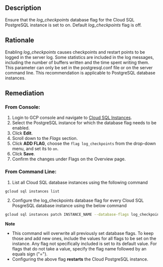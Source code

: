 ## Description

Ensure that the *log_checkpoints* database flag for the Cloud SQL PostgreSQL instance is set to on. Default *log_checkpoints* flag is off.

## Rationale

Enabling *log_checkpoints* causes checkpoints and restart points to be logged in the server log. Some statistics are included in the log messages, including the number of buffers written and the time spent writing them. This parameter can only be set in the postgresql.conf file or on the server command line. This recommendation is applicable to PostgreSQL database instances.

## Remediation

### From Console:

1. Login to GCP console and navigate to [Cloud SQL Instances](https://console.cloud.google.com/sql/).
2. Select the PostgreSQL instance for which the database flag needs to be enabled.
3. Click **Edit**.
4. Scroll down to the *Flags* section.
5. Click **ADD FLAG**, choose the `flag log_checkpoints` from the drop-down menu, and set its to `on`.
6. Click **Save**.
7. Confirm the changes under Flags on the Overview page.

### From Command Line:

1. List all Cloud SQL database instances using the following command

```bash
gcloud sql instances list
```
2. Configure the log_checkpoints database flag for every Cloud SQL PosgreSQL database instance using the below command

```bash
gcloud sql instances patch INSTANCE_NAME --database-flags log_checkpoints=on
```

**Note**
- This command will overwrite all previously set database flags. To keep those and add new ones, include the values for all flags to be set on the instance. Any flag not specifically included is set to its default value. For flags that do not take a value, specify the flag name followed by an equals sign ("=").
- Configuring the above flag **restarts** the Cloud PostgreSQL instance.